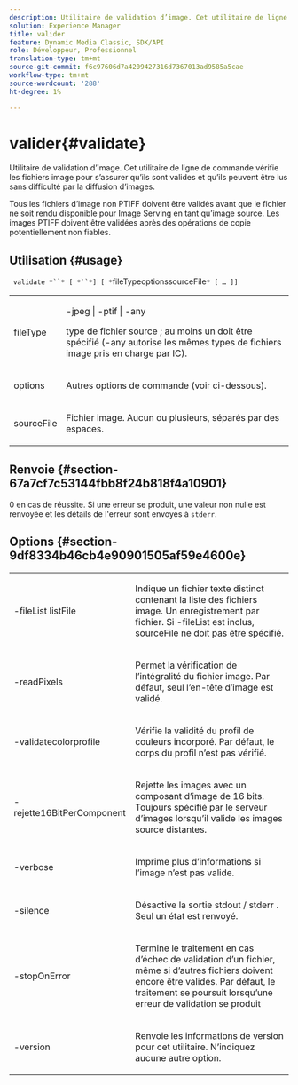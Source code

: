 ```yaml
---
description: Utilitaire de validation d’image. Cet utilitaire de ligne de commande vérifie les fichiers image pour s’assurer qu’ils sont valides et qu’ils peuvent être lus sans difficulté par la diffusion d’images.
solution: Experience Manager
title: valider
feature: Dynamic Media Classic, SDK/API
role: Développeur, Professionnel
translation-type: tm+mt
source-git-commit: f6c97606d7a4209427316d7367013ad9585a5cae
workflow-type: tm+mt
source-wordcount: '288'
ht-degree: 1%

---
```



# valider{#validate}

Utilitaire de validation d’image. Cet utilitaire de ligne de commande vérifie les fichiers image pour s’assurer qu’ils sont valides et qu’ils peuvent être lus sans difficulté par la diffusion d’images.

Tous les fichiers d’image non PTIFF doivent être validés avant que le fichier ne soit rendu disponible pour Image Serving en tant qu’image source. Les images PTIFF doivent être validées après des opérations de copie potentiellement non fiables.

## Utilisation {#usage}

` validate *``* [ *``*] [ *`fileTypeoptionssourceFile`* [ … ]]`

<table id="simpletable_D2C6B20E1007433AB4184A73046A44F0"> 
 <tr class="strow"> 
  <td class="stentry"> <p> <span class="codeph"> <span class="varname"> fileType  </span> </span> </p> </td> 
  <td class="stentry"> <p> <span class="codeph"> -jpeg | -ptif | -any  </span> </p> <p>type de fichier source ; au moins un doit être spécifié (-any autorise les mêmes types de fichiers image pris en charge par IC). </p> </td> 
 </tr> 
 <tr class="strow"> 
  <td class="stentry"> <p> <span class="codeph"> <span class="varname"> options  </span> </span> </p> </td> 
  <td class="stentry"> <p>Autres options de commande (voir ci-dessous). </p> </td> 
 </tr> 
 <tr class="strow"> 
  <td class="stentry"> <p> <span class="codeph"> <span class="varname"> sourceFile  </span> </span> </p> </td> 
  <td class="stentry"> <p> Fichier image. Aucun ou plusieurs, séparés par des espaces. </p> </td> 
 </tr> 
</table>

## Renvoie {#section-67a7cf7c53144fbb8f24b818f4a10901}

0 en cas de réussite. Si une erreur se produit, une valeur non nulle est renvoyée et les détails de l&#39;erreur sont envoyés à `stderr`.

## Options {#section-9df8334b46cb4e90901505af59e4600e}

<table id="simpletable_004B1A29BDFD40A9B89E4CBD23119B3F"> 
 <tr class="strow"> 
  <td class="stentry"> <p> <span class="codeph"> -fileList  <span class="varname"> listFile  </span> </span> </p> </td> 
  <td class="stentry"> <p>Indique un fichier texte distinct contenant la liste des fichiers image. Un enregistrement par fichier. Si <span class="codeph"> -fileList </span> est inclus, <span class="varname"> sourceFile </span> ne doit pas être spécifié. </p> </td> 
 </tr> 
 <tr class="strow"> 
  <td class="stentry"> <p> <span class="codeph"> -readPixels  </span> </p> </td> 
  <td class="stentry"> <p>Permet la vérification de l’intégralité du fichier image. Par défaut, seul l’en-tête d’image est validé. </p> </td> 
 </tr> 
 <tr class="strow"> 
  <td class="stentry"> <p> <span class="codeph"> -validatecolorprofile  </span> </p> </td> 
  <td class="stentry"> <p>Vérifie la validité du profil de couleurs incorporé. Par défaut, le corps du profil n’est pas vérifié. </p> </td> 
 </tr> 
 <tr class="strow"> 
  <td class="stentry"> <p> <span class="codeph"> -rejette16BitPerComponent  </span> </p> </td> 
  <td class="stentry"> <p> Rejette les images avec un composant d’image de 16 bits. Toujours spécifié par le serveur d’images lorsqu’il valide les images source distantes. </p> </td> 
 </tr> 
 <tr class="strow"> 
  <td class="stentry"> <p> <span class="codeph"> -verbose  </span> </p> </td> 
  <td class="stentry"> <p> Imprime plus d’informations si l’image n’est pas valide. </p> </td> 
 </tr> 
 <tr class="strow"> 
  <td class="stentry"> <p> <span class="codeph"> -silence  </span> </p> </td> 
  <td class="stentry"> <p>Désactive la sortie <span class="codeph"> stdout </span>/ <span class="codeph"> stderr </span>. Seul un état est renvoyé. </p> </td> 
 </tr> 
 <tr class="strow"> 
  <td class="stentry"> <p> <span class="codeph"> -stopOnError  </span> </p> </td> 
  <td class="stentry"> <p>Termine le traitement en cas d’échec de validation d’un fichier, même si d’autres fichiers doivent encore être validés. Par défaut, le traitement se poursuit lorsqu’une erreur de validation se produit </p> </td> 
 </tr> 
 <tr class="strow"> 
  <td class="stentry"> <p> <span class="codeph"> -version </span> </p> </td> 
  <td class="stentry"> <p>Renvoie les informations de version pour cet utilitaire. N’indiquez aucune autre option. </p> </td> 
 </tr> 
</table>

